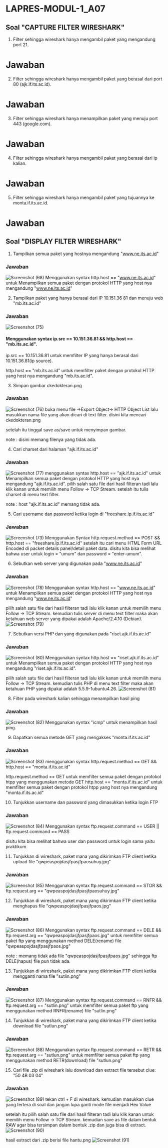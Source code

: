 # LAPRES-MODUL-1_A07

 ## Soal "CAPTURE FILTER WIRESHARK"

1) Filter sehingga wireshark hanya mengambil paket yang mengandung port 21.
 # Jawaban
    
2) Filter sehingga wireshark hanya mengambil paket yang berasal dari port 80 (ajk.if.its.ac.id).
 # Jawaban
    
3) Filter sehingga wireshark hanya menampilkan paket yang menuju port 443 (google.com).
 # Jawaban
    
4) Filter sehingga wireshark hanya mengambil paket yang berasal dari ip kalian.
 # Jawaban
    
5) Filter sehingga wireshark hanya mengambil paket yang tujuannya ke monta.if.its.ac.id.
 # Jawaban
   
 ## Soal "DISPLAY FILTER WIRESHARK"
1)  Tampilkan semua paket yang hostnya mengandung "www.ne.its.ac.id"
 ### Jawaban
 
   ![Screenshot (68)](https://user-images.githubusercontent.com/45744801/64916036-5d80ba00-d79f-11e9-972a-60869061c4f2.png) Menggunakan syntax http.host == "www.ne.its.ac.id" untuk Menampilkan semua paket dengan protokol HTTP yang host nya mengandung   "www.ne.its.ac.id"

 
2)  Tampilkan paket yang hanya berasal dari IP 10.151.36 81 dan menuju web "mb.its.ac.id"
 ### Jawaban
 
   ![Screenshot (75)](https://user-images.githubusercontent.com/45744801/64917377-13f19880-d7ba-11e9-8af7-21d40822d6e6.png)
   #### Menggunakan syntax ip.src == 10.151.36.81 && http.host == "mb.its.ac.id".
   
   ip.src == 10.151.36.81 untuk memfilter IP yang hanya berasal dari 10.151.36.81(ip source).
     
   http.host == "mb.its.ac.id" untuk memfilter paket dengan protokol HTTP yang host nya mengandung "mb.its.ac.id".
 

 
3)  Simpan gambar ckedokteran.png
 ### Jawaban
 ![Screenshot (76)](https://user-images.githubusercontent.com/45744801/64917691-fd990c00-d7bc-11e9-98ba-7100c97e09ff.png)
 buka menu file ->Export Object-> HTTP Object List lalu masukkan nama file yang akan dicari di text filter. disini kita mencari      ckedokteran.png
 
 setelah itu tinggal save as/save untuk menyimpan gambar.
 
 note : disini memang filenya yang tidak ada.
 
4)  Cari charset dari halaman "ajk.if.its.ac.id"
 ### Jawaban
 ![Screenshot (77)](https://user-images.githubusercontent.com/45744801/64917692-feca3900-d7bc-11e9-9793-df83c79e63b5.png)
 menggunakan syntax http.host == "ajk.if.its.ac.id" untuk Menampilkan semua paket dengan protokol HTTP yang host nya mengandung "ajk.if.its.ac.id". pilih salah satu file dari hasil filteran tadi lalu klik kanan untuk memilih menu Follow -> TCP Stream. setelah itu tulis charset di menu text filter.
 
 note : host "ajk.if.its.ac.id" memang tidak ada.

5)  Cari username dan password ketika login di "freeshare.lp.if.its.ac.id"
 ### Jawaban
 ![Screenshot (73)](https://user-images.githubusercontent.com/45744801/64917700-2e794100-d7bd-11e9-9be2-83e9d555de7a.png)
 Menggunakan Syntax http.request.method == POST && http.host == "freeshare.lp.if.its.ac.id" setelah itu cari menu HTML Form URL Encoded di packet details panel/detail paket data. disitu kita bisa melihat bahwa user untuk login = "umum" dan password = "enter-umum". 
 
6)  Sebutkan web server yang digunakan pada "www.ne.its.ac.id"
 ### Jawaban
 ![Screenshot (78)](https://user-images.githubusercontent.com/45744801/64917738-bcedc280-d7bd-11e9-8295-470060e281b8.png)
 Menggunakan syntax http.host == "www.ne.its.ac.id" untuk Menampilkan semua paket dengan protokol HTTP yang host nya mengandung "www.ne.its.ac.id"
 
 pilih salah satu file dari hasil filteran tadi lalu klik kanan untuk memilih menu Follow -> TCP Stream. kemudian tulis server di menu text filter maka akan ketahuan web server yang dipakai adalah Apache/2.4.10 (Debian).
 ![Screenshot (79)](https://user-images.githubusercontent.com/45744801/64917741-bf501c80-d7bd-11e9-8df2-828dc52e5265.png)
 
7)  Sebutkan versi PHP dan yang digunakan pada "riset.ajk.if.its.ac.id"
 ### Jawaban
 ![Screenshot (80)](https://user-images.githubusercontent.com/45744801/64917750-e60e5300-d7bd-11e9-8147-aa93e98f9327.png)
 Menggunakan syntax http.host == "riset.ajk.if.its.ac.id" untuk Menampilkan semua paket dengan protokol HTTP yang host nya mengandung "riset.ajk.if.its.ac.id".
 
 pilih salah satu file dari hasil filteran tadi lalu klik kanan untuk memilih menu Follow -> TCP Stream. kemudian tulis PHP di menu text filter maka akan ketahuan PHP yang dipakai adalah 5.5.9-1ubuntu4.26.
 ![Screenshot (81)](https://user-images.githubusercontent.com/45744801/64917751-e73f8000-d7bd-11e9-87c7-51bb4434e820.png)
 
8)  Filter pada wireshark kalian sehingga menampilkan hasil ping
 ### Jawaban
 ![Screenshot (82)](https://user-images.githubusercontent.com/45744801/64917754-fb837d00-d7bd-11e9-82e5-4a0e44db4fc3.png)
 Menggunakan syntax "icmp" untuk menampilkan hasil ping.
 
9)  Dapatkan semua metode GET yang mengakses "monta.if.its.ac.id"
 ### Jawaban
 ![Screenshot (83)](https://user-images.githubusercontent.com/45744801/64917771-41404580-d7be-11e9-954a-78206217d406.png)
 menggunakan syntax http.request.method == GET  && http.host == "monta.if.its.ac.id"
 
 http.request.method == GET untuk memfilter semua paket dengan protokol htpp yang menggunakan metode GET
 http.host == "monta.if.its.ac.id" untuk  memfilter semua paket dengan protokol htpp yang host nya mengandung "monta.if.its.ac.id"
 
10) Tunjukkan username dan password yang dimasukkan ketika login FTP
 ### Jawaban
 ![Screenshot (84)](https://user-images.githubusercontent.com/45744801/64917839-36d27b80-d7bf-11e9-8a59-ee5e57781163.png)
Menggunakan syntax ftp.request.command == USER || ftp.request.command == PASS

disitu kita bisa melihat bahwa user dan password untuk login sama yaitu praktikum.

11) Tunjukkan di wireshark, paket mana yang dikirimkan FTP client ketika upload file "qwpeaspojdasjfpasjfpaosuhuy.jpg"
 ### Jawaban
 ![Screenshot (85)](https://user-images.githubusercontent.com/45744801/64918390-c11edd80-d7c7-11e9-96c3-8dd84f851400.png)
 Menggunakan syntax ftp.request.command == STOR && ftp.request.arg == "qwpeaspojdasjfpasjfpaosuhuy.jpg"
 

12) Tunjukkan di wireshark, paket mana yang dikirimkan FTP client ketika menghapus file "qwpeaspojdasjfpasjfpaos.jpg"
 ### Jawaban
 ![Screenshot (86)](https://user-images.githubusercontent.com/45744801/64918401-e9a6d780-d7c7-11e9-9f13-a4479d4dc8f5.png)
 Menggunakan syntax ftp.request.command == DELE && ftp.request.arg == "qwpeaspojdasjfpasjfpaos.jpg" untuk memfilter semua paket ftp yang menggunakan method DELE(rename) file "qwpeaspojdasjfpasjfpaos.jpg"
 
 note : memang tidak ada file "qwpeaspojdasjfpasjfpaos.jpg" sehingga ftp DELE(hapus) file pun tidak ada.
 
13) Tunjukkan di wireshark, paket mana yang dikirimkan FTP client ketika mengganti nama file "sutlin.png"
 ### Jawaban
 ![Screenshot (87)](https://user-images.githubusercontent.com/45744801/64918465-b9ac0400-d7c8-11e9-9bc6-273b65d1dee7.png)
 Menggunakan syntax ftp.request.command == RNFR  && ftp.request.arg == "sutlin.png" untuk memfilter semua paket ftp yang menggunakan method RNFR(rename) file "sutlin.png"
 
 
14) Tunjukkan di wireshark, paket mana yang dikirimkan FTP client ketika download file "sutlun.png"
 ### Jawaban
 ![Screenshot (88)](https://user-images.githubusercontent.com/45744801/64918466-badd3100-d7c8-11e9-99e0-0c04094f423f.png)
 Menggunakan syntax ftp.request.command == RETR && ftp.request.arg == "sutlun.png" untuk memfilter semua paket ftp yang menggunakan method RETR(download) file "sutlun.png"
 
15) Cari file .zip di wireshark lalu download dan extract file tersebut 
    clue: "50 4B 03 04"
 ### Jawaban
 ![Screenshot (89)](https://user-images.githubusercontent.com/45744801/64918467-bc0e5e00-d7c8-11e9-83ea-c5d0343b7d90.png)
 tekan ctrl + F di wireshark. kemudian masukkan clue yang tertera di soal dan jangan lupa ganti mode file menjadi Hex Value
 
 setelah itu pilih salah satu file dari hasil filteran tadi lalu klik kanan untuk memilih menu Follow -> TCP Stream. kemudian save as file dalam bentuk RAW agar bisa tersimpan dalam bentuk .zip dan juga bisa di extract.
 ![Screenshot (90)](https://user-images.githubusercontent.com/45744801/64918468-bca6f480-d7c8-11e9-9537-78cc9fa6ebb6.png)
 
 hasil extract dari .zip berisi file hantu.png
 ![Screenshot (91)](https://user-images.githubusercontent.com/45744801/64918470-bdd82180-d7c8-11e9-8c06-968eb367b091.png)
 

